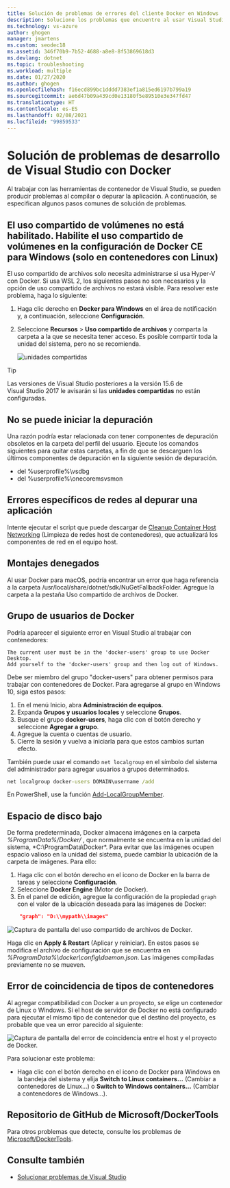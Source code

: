 ```yaml
---
title: Solución de problemas de errores del cliente Docker en Windows | Microsoft Docs
description: Solucione los problemas que encuentre al usar Visual Studio para crear e implementar aplicaciones web en Docker en Windows mediante Visual Studio.
ms.technology: vs-azure
author: ghogen
manager: jmartens
ms.custom: seodec18
ms.assetid: 346f70b9-7b52-4688-a8e8-8f53869618d3
ms.devlang: dotnet
ms.topic: troubleshooting
ms.workload: multiple
ms.date: 01/27/2020
ms.author: ghogen
ms.openlocfilehash: f16ecd899bc1dddd7383ef1a815ed6197b799a19
ms.sourcegitcommit: ae6d47b09a439cd0e13180f5e89510e3e347fd47
ms.translationtype: HT
ms.contentlocale: es-ES
ms.lasthandoff: 02/08/2021
ms.locfileid: "99859533"
---
```

# <a name="troubleshoot-visual-studio-development-with-docker"></a>Solución de problemas de desarrollo de Visual Studio con Docker

Al trabajar con las herramientas de contenedor de Visual Studio, se pueden producir problemas al compilar o depurar la aplicación. A continuación, se especifican algunos pasos comunes de solución de problemas.

## <a name="volume-sharing-is-not-enabled-enable-volume-sharing-in-the-docker-ce-for-windows-settings--linux-containers-only"></a>El uso compartido de volúmenes no está habilitado. Habilite el uso compartido de volúmenes en la configuración de Docker CE para Windows (solo en contenedores con Linux)

El uso compartido de archivos solo necesita administrarse si usa Hyper-V con Docker. Si usa WSL 2, los siguientes pasos no son necesarios y la opción de uso compartido de archivos no estará visible. Para resolver este problema, haga lo siguiente:

1. Haga clic derecho en **Docker para Windows** en el área de notificación y, a continuación, seleccione **Configuración**.
1. Seleccione **Recursos** > **Uso compartido de archivos** y comparta la carpeta a la que se necesita tener acceso. Es posible compartir toda la unidad del sistema, pero no se recomienda.

    ![unidades compartidas](media/troubleshooting-docker-errors/docker-settings-image.png)

> [!TIP]
> Las versiones de Visual Studio posteriores a la versión 15.6 de Visual Studio 2017 le avisarán si las **unidades compartidas** no están configuradas.

## <a name="unable-to-start-debugging"></a>No se puede iniciar la depuración

Una razón podría estar relacionada con tener componentes de depuración obsoletos en la carpeta del perfil del usuario. Ejecute los comandos siguientes para quitar estas carpetas, a fin de que se descarguen los últimos componentes de depuración en la siguiente sesión de depuración.

- del %userprofile%\vsdbg
- del %userprofile%\onecoremsvsmon

## <a name="errors-specific-to-networking-when-debugging-your-application"></a>Errores específicos de redes al depurar una aplicación

Intente ejecutar el script que puede descargar de [Cleanup Container Host Networking](https://github.com/MicrosoftDocs/Virtualization-Documentation/tree/master/windows-server-container-tools/CleanupContainerHostNetworking) (Limpieza de redes host de contenedores), que actualizará los componentes de red en el equipo host.

## <a name="mounts-denied"></a>Montajes denegados

Al usar Docker para macOS, podría encontrar un error que haga referencia a la carpeta /usr/local/share/dotnet/sdk/NuGetFallbackFolder. Agregue la carpeta a la pestaña Uso compartido de archivos de Docker.

## <a name="docker-users-group"></a>Grupo de usuarios de Docker

Podría aparecer el siguiente error en Visual Studio al trabajar con contenedores:

```
The current user must be in the 'docker-users' group to use Docker Desktop. 
Add yourself to the 'docker-users' group and then log out of Windows.
```

Debe ser miembro del grupo "docker-users" para obtener permisos para trabajar con contenedores de Docker.  Para agregarse al grupo en Windows 10, siga estos pasos:

1. En el menú Inicio, abra **Administración de equipos**.
1. Expanda **Grupos y usuarios locales** y seleccione **Grupos**.
1. Busque el grupo **docker-users**, haga clic con el botón derecho y seleccione **Agregar a grupo**.
1. Agregue la cuenta o cuentas de usuario.
1. Cierre la sesión y vuelva a iniciarla para que estos cambios surtan efecto.

También puede usar el comando `net localgroup` en el símbolo del sistema del administrador para agregar usuarios a grupos determinados.

```cmd
net localgroup docker-users DOMAIN\username /add
```

En PowerShell, use la función [Add-LocalGroupMember](/powershell/module/microsoft.powershell.localaccounts/add-localgroupmember).

## <a name="low-disk-space"></a>Espacio de disco bajo

De forma predeterminada, Docker almacena imágenes en la carpeta *%ProgramData%/Docker/* , que normalmente se encuentra en la unidad del sistema, *C:\ProgramData\Docker\*. Para evitar que las imágenes ocupen espacio valioso en la unidad del sistema, puede cambiar la ubicación de la carpeta de imágenes. Para ello:

 1. Haga clic con el botón derecho en el icono de Docker en la barra de tareas y seleccione **Configuración**.
 1. Seleccione **Docker Engine** (Motor de Docker). 
 1. En el panel de edición, agregue la configuración de la propiedad `graph` con el valor de la ubicación deseada para las imágenes de Docker:

```json
    "graph": "D:\\mypath\\images"
```

![Captura de pantalla del uso compartido de archivos de Docker.](media/troubleshooting-docker-errors/docker-daemon-settings.png)

Haga clic en **Apply & Restart** (Aplicar y reiniciar). En estos pasos se modifica el archivo de configuración que se encuentra en *%ProgramData%\docker\config\daemon.json*. Las imágenes compiladas previamente no se mueven.

## <a name="container-type-mismatch"></a>Error de coincidencia de tipos de contenedores

Al agregar compatibilidad con Docker a un proyecto, se elige un contenedor de Linux o Windows. Si el host de servidor de Docker no está configurado para ejecutar el mismo tipo de contenedor que el destino del proyecto, es probable que vea un error parecido al siguiente:

![Captura de pantalla del error de coincidencia entre el host y el proyecto de Docker.](media/troubleshooting-docker-errors/docker-host-config-change-linux-to-windows.png)

Para solucionar este problema:

- Haga clic con el botón derecho en el icono de Docker para Windows en la bandeja del sistema y elija **Switch to Linux containers…** (Cambiar a contenedores de Linux…) o **Switch to Windows containers…** (Cambiar a contenedores de Windows…).

## <a name="microsoftdockertools-github-repo"></a>Repositorio de GitHub de Microsoft/DockerTools

Para otros problemas que detecte, consulte los problemas de [Microsoft/DockerTools](https://github.com/microsoft/dockertools/issues).

## <a name="see-also"></a>Consulte también

- [Solucionar problemas de Visual Studio](/troubleshoot/visualstudio/welcome-visual-studio/)
